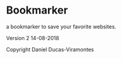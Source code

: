 # Bookmarker
 a bookmarker to save your favorite websites.


Version 2 14-08-2018

Copyright Daniel Ducas-Viramontes
